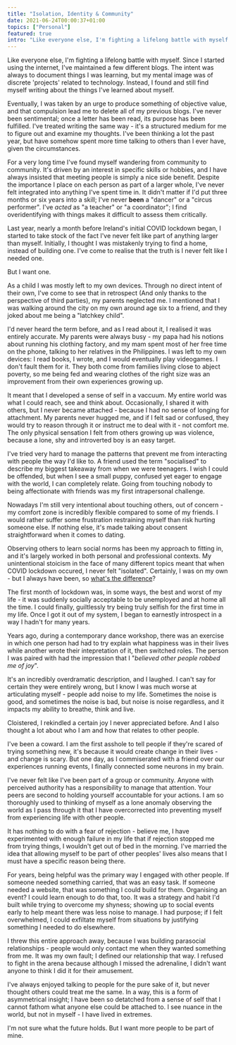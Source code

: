 ```yaml
---
title: "Isolation, Identity & Community"
date: 2021-06-24T00:00:37+01:00
topics: ["Personal"]
featured: true
intro: "Like everyone else, I'm fighting a lifelong battle with myself. Since I started using the internet, I've maintained a few different blogs. The intent was always to document things I was learning, but my mental image was of discrete 'projects' related to technology."
---
```


Like everyone else, I'm fighting a lifelong battle with myself. Since I started using the internet, I've maintained a few different blogs. The intent was always to document things I was learning, but my mental image was of discrete 'projects' related to technology. Instead, I found and still find myself writing about the things I've learned about myself. 

Eventually, I was taken by an urge to produce something of objective value, and that compulsion lead me to delete all of my previous blogs. I've never been sentimental; once a letter has been read, its purpose has been fulfilled. I've treated writing the same way - it's a structured medium for me to figure out and examine my thoughts. I've been thinking a lot the past year, but have somehow spent more time talking to others than I ever have, given the circumstances.

For a very long time I've found myself wandering from community to community. It's driven by an interest in specific skills or hobbies, and I have always insisted that meeting people is simply a nice side benefit. Despite the importance I place on each person as part of a larger whole, I've never felt integrated into anything I've spent time in. It didn't matter if I'd put three months or six years into a skill; I've never **been** a "dancer" or a "circus performer". I've *acted* as "a teacher" or "a coordinator"; I find overidentifying with things makes it difficult to assess them critically.

Last year, nearly a month before Ireland's initial COVID lockdown began, I started to take stock of the fact I've never felt like part of anything larger than myself. Initially, I thought I was mistakenly trying to find a home, instead of building one. I've come to realise that the truth is I never felt like I needed one.

But I want one.

As a child I was mostly left to my own devices. Through no direct intent of their own, I've come to see that in retrospect (And only thanks to the perspective of third parties), my parents neglected me. I mentioned that I was walking around the city on my own around age six to a friend, and they joked about me being a "latchkey child".

I'd never heard the term before, and as I read about it, I realised it was entirely accurate. My parents were always busy - my papa had his notions about running his clothing factory, and my mam spent most of her free time on the phone, talking to her relatives in the Philippines. I was left to my own devices: I read books, I wrote, and I would eventually play videogames. I don't fault them for it. They both come from families living close to abject poverty, so me being fed and wearing clothes of the right size was an improvement from their own experiences growing up.

It meant that I developed a sense of self in a vaccuum. My entire world was what I could reach, see and think about. Occasionally, I shared it with others, but I never became attached - because I had no sense of longing for attachment. My parents never hugged me, and if I felt sad or confused, they would try to reason through it or instruct me to deal with it - not comfort me. The only physical sensation I felt from others growing up was violence, because a lone, shy and introverted boy is an easy target.

I've tried very hard to manage the patterns that prevent me from interacting with people the way I'd like to. A friend used the term "socialised" to describe my biggest takeaway from when we were teenagers. I wish I could be offended, but when I see a small puppy, confused yet eager to engage with the world, I can completely relate. Going from touching nobody to being affectionate with friends was my first intrapersonal challenge. 

Nowadays I'm still very intentional about touching others, out of concern - my comfort zone is incredibly flexible compared to some of my friends. I would rather suffer some frustration restraining myself than risk hurting someone else. If nothing else, it's made talking about consent straightforward when it comes to dating.

Observing others to learn social norms has been my approach to fitting in, and it's largely worked in both personal and professional contexts. My unintentional stoicism in the face of many different topics meant that when COVID lockdown occured, I never felt "isolated". Certainly, I was on my own - but I always have been, so [what's the difference](https://www.youtube.com/watch?v=82O5n7TUxCU)?

The first month of lockdown was, in some ways, the best and worst of my life - it was suddenly socially acceptable to be unemployed and at home all the time. I could finally, guiltlessly try being truly selfish for the first time in my life. Once I got it out of my system, I began to earnestly introspect in a way I hadn't for many years.

Years ago, during a contemporary dance workshop, there was an exercise in which one person had had to try explain what happiness was in their lives while another wrote their intepretation of it, then switched roles. The person I was paired with had the impression that I "*believed other people robbed me of joy*".

It's an incredibly overdramatic description, and I laughed. I can't say for certain they were entirely wrong, but I know I was much worse at articulating myself - people add noise to my life. Sometimes the noise is good, and sometimes the noise is bad, but noise is noise regardless, and it impacts my ability to breathe, think and live.

Cloistered, I rekindled a certain joy I never appreciated before. And I also thought a lot about who I am and how that relates to other people.

I've been a coward. I am the first asshole to tell people if they're scared of trying something new, it's because it would create change in their lives - and change is scary. But one day, as I commiserated with a friend over our experiences running events, I finally connected some neurons in my brain.

I've never felt like I've been part of a group or community. Anyone with perceived authority has a responsibility to manage that attention. Your peers are second to holding yourself accountable for your actions. I am so thoroughly used to thinking of myself as a lone anomaly observing the world as I pass through it that I have overcorrected into preventing myself from experiencing life with other people.

It has nothing to do with a fear of rejection - believe me, I have experimented with enough failure in my life that if rejection stopped me from trying things, I wouldn't get out of bed in the morning. I've married the idea that allowing myself to be part of other peoples' lives also means that I must have a specific reason being there.

For years, being helpful was the primary way I engaged with other people. If someone needed something carried, that was an easy task. If someone needed a website, that was something I could build for them. Organising an event? I could learn enough to do that, too. It was a strategy and habit I'd built while trying to overcome my shyness; showing up to social events early to help meant there was less noise to manage. I had purpose; if I felt overwhelmed, I could exfiltate myself from situations by justifying something I needed to do elsewhere.

I threw this entire approach away, because I was building parasocial relationships - people would only contact me when they wanted something from me. It was my own fault; I defined our relationship that way. I refused to fight in the arena because although I missed the adrenaline, I didn't want anyone to think I did it for their amusement.

I've always enjoyed talking to people for the pure sake of it, but never thought others could treat me the same. In a way, this is a form of asymmetrical insight; I have been so detatched from a sense of self that I cannot fathom what anyone else could be attached to. I see nuance in the world, but not in myself - I have lived in extremes.

I'm not sure what the future holds. But I want more people to be part of mine.